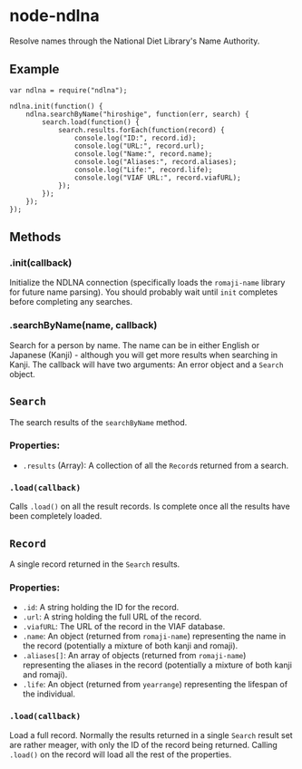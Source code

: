 node-ndlna
==========

Resolve names through the National Diet Library's Name Authority.

## Example

    var ndlna = require("ndlna");
    
    ndlna.init(function() {
        ndlna.searchByName("hiroshige", function(err, search) {
            search.load(function() {
                search.results.forEach(function(record) {
                    console.log("ID:", record.id);
                    console.log("URL:", record.url);
                    console.log("Name:", record.name);
                    console.log("Aliases:", record.aliases);
                    console.log("Life:", record.life);
                    console.log("VIAF URL:", record.viafURL);
                });
            });
        });
    });

## Methods

### .init(callback)

Initialize the NDLNA connection (specifically loads the `romaji-name` library for future name parsing). You should probably wait until `init` completes before completing any searches.

### .searchByName(name, callback)

Search for a person by name. The name can be in either English or Japanese (Kanji) - although you will get more results when searching in Kanji. The callback will have two arguments: An error object and a `Search` object.

## `Search`

The search results of the `searchByName` method.

### Properties:

* `.results` (Array): A collection of all the `Record`s returned from a search.

### `.load(callback)`

Calls `.load()` on all the result records. Is complete once all the results have been completely loaded.

## `Record`

A single record returned in the `Search` results.

### Properties:

* `.id`: A string holding the ID for the record.
* `.url`: A string holding the full URL of the record.
* `.viafURL`: The URL of the record in the VIAF database.
* `.name`: An object (returned from `romaji-name`) representing the name in the record (potentially a mixture of both kanji and romaji).
* `.aliases[]`: An array of objects (returned from `romaji-name`) representing the aliases in the record (potentially a mixture of both kanji and romaji).
* `.life`: An object (returned from `yearrange`) representing the lifespan of the individual.

### `.load(callback)`

Load a full record. Normally the results returned in a single `Search` result set are rather meager, with only the ID of the record being returned. Calling `.load()` on the record will load all the rest of the properties.